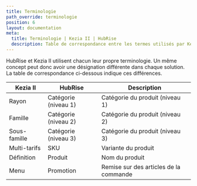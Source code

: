 ```yaml
---
title: Terminologie
path_override: terminologie
position: 6
layout: documentation
meta:
  title: Terminologie | Kezia II | HubRise
  description: Table de correspondance entre les termes utilisés par Kezia II et HubRise pour le même concept. Connectez vos apps et synchronisez vos données.
---
```


HubRise et Kezia II utilisent chacun leur propre terminologie. Un même concept peut donc avoir une désignation différente dans chaque solution. La table de correspondance ci-dessous indique ces différences.

| Kezia II     | HubRise              | Description                            |
| ------------ | -------------------- | -------------------------------------- |
| Rayon        | Catégorie (niveau 1) | Catégorie du produit (niveau 1)        |
| Famille      | Catégorie (niveau 2) | Catégorie du produit (niveau 2)        |
| Sous-famille | Catégorie (niveau 3) | Catégorie du produit (niveau 3)        |
| Multi-tarifs | SKU                  | Variante du produit                    |
| Définition   | Produit              | Nom du produit                         |
| Menu         | Promotion            | Remise sur des articles de la commande |
